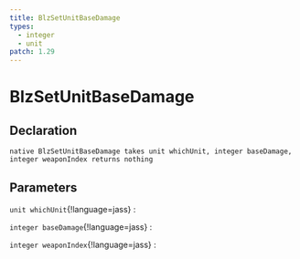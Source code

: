 ```yaml
---
title: BlzSetUnitBaseDamage
types:
  - integer
  - unit
patch: 1.29
---
```


# BlzSetUnitBaseDamage

## Declaration

```jass
native BlzSetUnitBaseDamage takes unit whichUnit, integer baseDamage, integer weaponIndex returns nothing
```

## Parameters
`unit whichUnit`{!language=jass}
: 

`integer baseDamage`{!language=jass}
: 

`integer weaponIndex`{!language=jass}
: 
